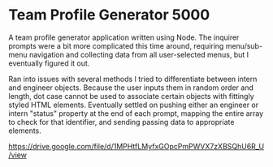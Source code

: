 # Team Profile Generator 5000
 
 A team profile generator application written using Node. The inquirer prompts were a bit more complicated this time around, 
 requiring menu/sub-menu navigation and collecting data from all user-selected menus, but I eventually figured it out. 
 
 Ran into issues with several methods I tried to differentiate between intern and engineer objects. Because the user inputs 
 them in random order and length, dot case cannot be used to associate certain objects with fittingly styled HTML elements. 
 Eventually settled on pushing either an engineer or intern "status" property at the end of each prompt, mapping the 
 entire array to check for that identifier, and sending passing data to appropriate elements. 

 https://drive.google.com/file/d/1MPHtfLMyfxGOpcPmPWVX7zXBSQhU6R_U/view